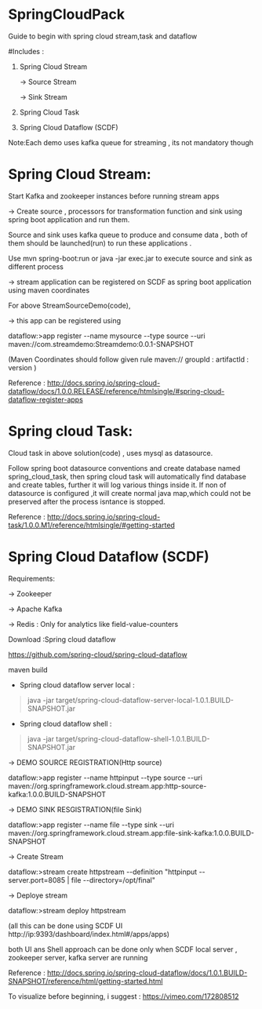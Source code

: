 # SpringCloudPack 

Guide to begin with spring cloud stream,task and dataflow

#Includes :

 1. Spring Cloud Stream
   
     -> Source Stream
   
     -> Sink Stream
     
 2. Spring Cloud Task
 
 3. Spring Cloud Dataflow (SCDF)

Note:Each demo uses kafka queue for streaming , its not mandatory though

# Spring Cloud Stream:
 
 Start Kafka and zookeeper instances before running stream apps

->  Create source , processors for transformation function and sink using spring boot application and run them.

 Source and sink uses kafka queue to produce and consume data , both of them should be launched(run) to run these applications .

Use mvn spring-boot:run or java -jar exec.jar to execute source and sink as different process

->  stream application can be registered on SCDF as spring boot application using maven coordinates
  
  For above StreamSourceDemo(code), 
  
  -> this app can be registered using 
  
  dataflow:>app register --name mysource --type source --uri maven://com.streamdemo:Streamdemo:0.0.1-SNAPSHOT

  (Maven Coordinates should follow given rule  maven:// groupId : artifactId : version )

  Reference : http://docs.spring.io/spring-cloud-dataflow/docs/1.0.0.RELEASE/reference/htmlsingle/#spring-cloud-dataflow-register-apps

# Spring cloud Task:

  Cloud task in above solution(code) , uses mysql as datasource. 
  
 Follow spring boot datasource conventions and create database named spring_cloud_task, then spring cloud task will automatically find database and create tables, further it will log various things inside it. 
  If non of datasource is configured ,it will create normal java map,which could not be preserved after the process isntance is stopped.

  Reference : http://docs.spring.io/spring-cloud-task/1.0.0.M1/reference/htmlsingle/#getting-started

# Spring Cloud Dataflow (SCDF)

Requirements:

-> Zookeeper

-> Apache Kafka

-> Redis : Only for analytics like field-value-counters

 Download :Spring cloud dataflow  
 
 https://github.com/spring-cloud/spring-cloud-dataflow

maven build 

- Spring cloud dataflow server local :

 > java -jar target/spring-cloud-dataflow-server-local-1.0.1.BUILD-SNAPSHOT.jar

- Spring cloud dataflow shell :

> java -jar target/spring-cloud-dataflow-shell-1.0.1.BUILD-SNAPSHOT.jar

  -> DEMO SOURCE REGISTRATION(Http source)

dataflow:>app register --name httpinput --type source --uri maven://org.springframework.cloud.stream.app:http-source-kafka:1.0.0.BUILD-SNAPSHOT

  -> DEMO SINK RESGISTRATION(file Sink)

dataflow:>app register --name file --type sink --uri maven://org.springframework.cloud.stream.app:file-sink-kafka:1.0.0.BUILD-SNAPSHOT

  -> Create Stream

dataflow:>stream create httpstream --definition "httpinput --server.port=8085 | file --directory=/opt/final"

  -> Deploye stream

dataflow:>stream deploy httpstream

(all this can be done using SCDF UI http://ip:9393/dashboard/index.html#/apps/apps) 

both UI ans Shell approach can be done only when SCDF local server , zookeeper server, kafka server are running 

Reference : http://docs.spring.io/spring-cloud-dataflow/docs/1.0.1.BUILD-SNAPSHOT/reference/html/getting-started.html

  To visualize before beginning, i suggest : https://vimeo.com/172808512



